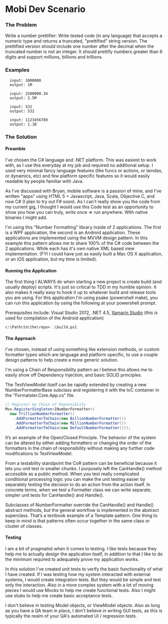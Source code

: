 Mobi Dev Scenario
=================

### The Problem ###
Write a number prettifier:
Write tested code (in any language) that accepts a numeric type and returns a truncated, "prettified" string version. The prettified version should include one number after the decimal when the truncated number is not an integer. It should prettify numbers greater than 6 digits and support millions, billions and trillions.
 
### Examples ###
```
  input: 1000000
  output: 1M

  input: 2500000.34
  output: 2.5M
 
  input: 532
  output: 532
 
  input: 1123456789
  output: 1.1B
```

### The Solution ###

#### Preamble ####
I've chosen the C# language and .NET platform.  This was easiest to work with, as I use this everyday at my job and required no additional setup.  I used very minimal fancy language features (like funcs or actions, or lamdas, or dynamics, etc) and few platform specific features so it would easily readable by people familiar with Java.

As I've discussed with Bryan, mobile software is a passion of mine, and I've written "apps" using HTML 5 + Javascript, Java, Scala, Objective C, and now C# (I plan to try out F# soon).  As I can't really show you the code from my current gig, I thought I would use this Code test as an opportunity to show you how you can truly, write once => run anywhere. With native binaries I might add.

I'm using this "Number Formatting" library inside of 2 applications. The first is a WPF application, the second is an Android application.  These applications are implemented using the MVVM design pattern.  In this example this pattern allows me to share 100% of the C# code between the 2 applications.  While each has it's own native XML based view implementation. (FYI I could have just as easily built a Mac OS X application, or an iOS application, but my time is limited).

#### Running the Application ####
The first thing I ALWAYS do when starting a new project is create build (and usually deploy) scripts.  It's just so critical to TDD in my humble opinion.  It also makes it really easy to hook it up to whatever build and release tools you are using.  For this application I'm using psake (powershell make), you can run this application by using the following at your powershell prompt.

Prerequisites include: Visual Studio 2012, .NET 4.5, [Xamarin Studio](http://xamarin.com/download) (this is used for compilation of the Android application)

```
c:\Path\to\the\repo> .\build.ps1
```
#### The Approach ####
I've chosen, instead of using something like extension methods, or custom formatter types which are language and platform specific, to use a couple design patterns to help create a more generic solution.

I'm using a Chain of Responsibility pattern as I believe this allows me to easily show off Dependency Injection, and basic SOLID principles.

The TestViewModel itself can be rapidly extended by creating a new NumberFormatterBase subclass and registering it with the IoC container in the "Formatster.Core.App.cs" file.
``` C#
// Register my Chain of Reponsiblity
Mvx.RegisterSingleton<INumberFormatter>(
  new TrillionNumberFormatter()
    .AddFormatterToChain(new BillionNumberFormatter())
    .AddFormatterToChain(new MillionNumberFormatter())
    .AddFormatterToChain(new DefaultNumberFormatter()));
```
It’s an example of the Open/Closed Principle.  The behavior of the system can be altered by either adding formatters or changing the order of the formatters in the chain of responsibility without making any further code modifications to TestViewModel.

From a testability standpoint the CoR pattern can be beneficial because it lets you unit test in smaller chunks.  I purposely left the CanHandle() method accessible as a public method.  When you test really complicated conditional processing logic you can make the unit testing easier by separately testing the decision to do an action from the action itself.  In concrete terms, when we test a Formatter class we can write separate, simpler unit tests for CanHandle() and Handle(). 

Subclasses of NumberFormatter override the CanHandle() and Handle() abstract methods, but the general workflow is implemented in the abstract superclass.  That’s a textbook example of a Template pattern.  One thing to keep in mind is that patterns often occur together in the same class or cluster of classes.

#### Testing ####
I am a bit of pragmatist when it comes to testing.  I like tests because they help me to actually design the application itself, in addition to that I like to do the minimum required to adequately prove my application works.

In this solution I've created unit tests to verify the basic functionality of what I have created. If I was testing how my system interacted with external systems, I would create integration tests.  But they would be simple and test only the interaction.  Also in a more complex system with a lot of moving pieces I would use Mocks to help me create functional tests.  Also I might use stubs to help me create basic acceptance tests.

I don't believe in testing Model objects, or ViewModel objects.  Also as long as you have a QA team in place, I don't believe in writing GUI tests, as this is typically the realm of your QA's automated UI / regression tests.

